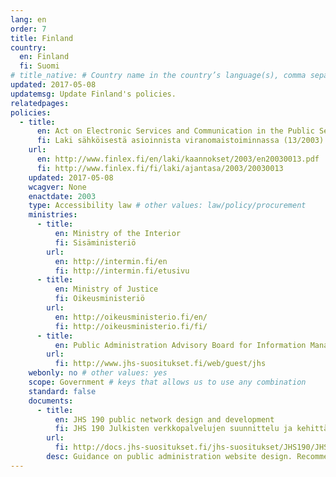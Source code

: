 ```yaml
---
lang: en
order: 7
title: Finland
country:
  en: Finland
  fi: Suomi
# title_native: # Country name in the country’s language(s), comma separated. For Switzerland: Schweiz, Suisse, Svizzera, Svizra
updated: 2017-05-08
updatemsg: Update Finland's policies.
relatedpages:
policies:
  - title:
      en: Act on Electronic Services and Communication in the Public Sector
      fi: Laki sähköisestä asioinnista viranomaistoiminnassa (13/2003)
    url:
      en: http://www.finlex.fi/en/laki/kaannokset/2003/en20030013.pdf
      fi: http://www.finlex.fi/fi/laki/ajantasa/2003/20030013
    updated: 2017-05-08
    wcagver: None
    enactdate: 2003
    type: Accessibility law # other values: law/policy/procurement
    ministries:
      - title:
          en: Ministry of the Interior
          fi: Sisäministeriö
        url:
          en: http://intermin.fi/en
          fi: http://intermin.fi/etusivu
      - title:
          en: Ministry of Justice
          fi: Oikeusministeriö
        url:
          en: http://oikeusministerio.fi/en/
          fi: http://oikeusministerio.fi/fi/
      - title:
          en: Public Administration Advisory Board for Information Management
        url:
          fi: http://www.jhs-suositukset.fi/web/guest/jhs
    webonly: no # other values: yes
    scope: Government # keys that allows us to use any combination
    standard: false
    documents:
      - title:
          en: JHS 190 public network design and development
          fi: JHS 190 Julkisten verkkopalvelujen suunnittelu ja kehittäminen
        url:
          fi: http://docs.jhs-suositukset.fi/jhs-suositukset/JHS190/JHS190.html
        desc: Guidance on public administration website design. Recommends WCAG 2.0 Level AA.
---
```

